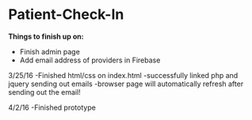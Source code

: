 # Patient-Check-In
<b>Things to finish up on: </b>
<ul>
<li>Finish admin page</li>
<li>Add email address of providers in Firebase</li>
</ul>

3/25/16
-Finished html/css on index.html
-successfully linked php and jquery sending out emails
-browser page will automatically refresh after sending out the email!

4/2/16
-Finished prototype